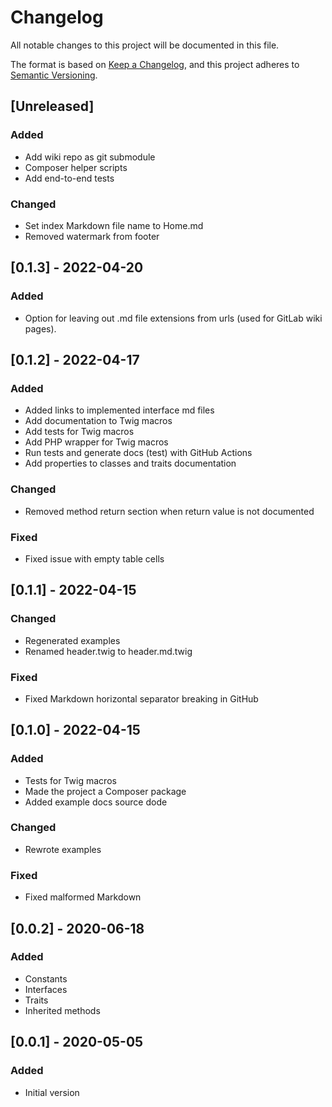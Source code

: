 # Changelog

All notable changes to this project will be documented in this file.

The format is based on [Keep a Changelog](https://keepachangelog.com/en/1.0.0/),
and this project adheres to [Semantic Versioning](https://semver.org/spec/v2.0.0.html).

## [Unreleased]

### Added

- Add wiki repo as git submodule
- Composer helper scripts
- Add end-to-end tests

### Changed

- Set index Markdown file name to Home.md
- Removed watermark from footer

## [0.1.3] - 2022-04-20

### Added

- Option for leaving out .md file extensions from urls (used for GitLab wiki pages).

## [0.1.2] - 2022-04-17

### Added

- Added links to implemented interface md files
- Add documentation to Twig macros
- Add tests for Twig macros
- Add PHP wrapper for Twig macros
- Run tests and generate docs (test) with GitHub Actions
- Add properties to classes and traits documentation

### Changed

- Removed method return section when return value is not documented

### Fixed

- Fixed issue with empty table cells

## [0.1.1] - 2022-04-15

### Changed

- Regenerated examples
- Renamed header.twig to header.md.twig

### Fixed

- Fixed Markdown horizontal separator breaking in GitHub

## [0.1.0] - 2022-04-15

### Added

- Tests for Twig macros
- Made the project a Composer package
- Added example docs source dode

### Changed

- Rewrote examples

### Fixed

- Fixed malformed Markdown

## [0.0.2] - 2020-06-18

### Added

- Constants
- Interfaces
- Traits
- Inherited methods

## [0.0.1] - 2020-05-05

### Added

- Initial version
